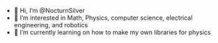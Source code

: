 - 👋 Hi, I’m @NocturnSilver
- 👀 I’m interested in Math, Physics, computer science, electrical engineering, and robotics
- 🌱 I’m currently learning on how to make my own libraries for physics

<!---
NocturnSilver/NocturnSilver is a ✨ special ✨ repository because its `README.md` (this file) appears on your GitHub profile.
You can click the Preview link to take a look at your changes.
--->
